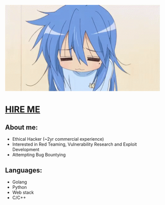 <p align="center">
  <img width="600" src="https://raw.githubusercontent.com/keelanbrady1011/keelanbrady1011/main/big-lucky-star-yawn.gif">
</p>

# [HIRE ME](https://github.com/keelanbrady1011/keelanbrady1011/blob/main/new-cv.pdf)

## About me:
- Ethical Hacker (~2yr commercial experience)
- Interested in Red Teaming, Vulnerability Research and Exploit Development
- Attempting Bug Bountying

## Languages:
- Golang
- Python
- Web stack
- C/C++
